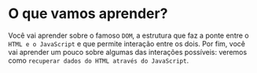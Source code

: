 # O que vamos aprender?

Você vai aprender sobre o famoso `DOM`, a estrutura que faz a ponte entre o `HTML e o JavaScript` e que permite interação entre os dois. Por fim, você vai aprender um pouco sobre algumas das interações possíveis: veremos como `recuperar dados do HTML através do JavaScript`.